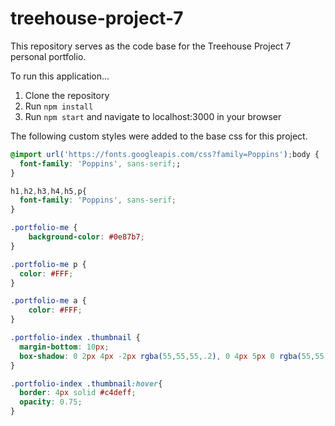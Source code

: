 # treehouse-project-7

This repository serves as the code base for the Treehouse Project 7 personal portfolio.

To run this application...
1. Clone the repository
2. Run `npm install`
3. Run `npm start` and navigate to localhost:3000 in your browser

The following custom styles were added to the base css for this project.

``` css
@import url('https://fonts.googleapis.com/css?family=Poppins');body {
  font-family: 'Poppins', sans-serif;;
}

h1,h2,h3,h4,h5,p{
  font-family: 'Poppins', sans-serif;
}

.portfolio-me {
    background-color: #0e87b7;
}

.portfolio-me p {
  color: #FFF;
}

.portfolio-me a {
    color: #FFF;
}

.portfolio-index .thumbnail {
  margin-bottom: 10px;
  box-shadow: 0 2px 4px -2px rgba(55,55,55,.2), 0 4px 5px 0 rgba(55,55,55,.14), 0 1px 10px 0 rgba(55,55,55,.12);
}

.portfolio-index .thumbnail:hover{
  border: 4px solid #c4deff;
  opacity: 0.75;
}
```
